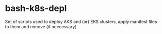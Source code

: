 # bash-k8s-depl
Set of scripts used to deploy AKS and (or) EKS clusters, apply manifest files to them and remove (if neccessary)
